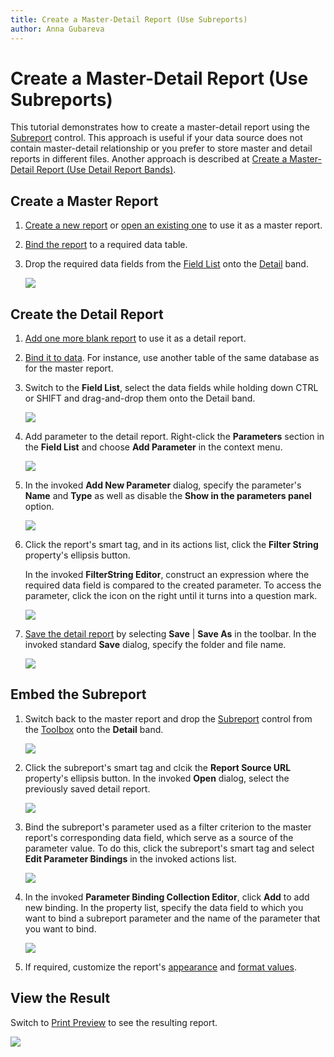 ```yaml
---
title: Create a Master-Detail Report (Use Subreports)
author: Anna Gubareva
---
```

# Create a Master-Detail Report (Use Subreports)

This tutorial demonstrates how to create a master-detail report using the [Subreport](../use-report-elements/use-basic-report-controls/subreport.md) control. This approach is useful if your data source does not contain master-detail relationship or you prefer to store master and detail reports in different files. Another approach is described at [Create a Master-Detail Report (Use Detail Report Bands)](create-a-master-detail-report-use-detail-report-bands.md).

## <a name="master"></a>Create a Master Report

1. [Create a new report](../add-new-reports.md) or [open an existing one](../open-reports.md) to use it as a master report.

2. [Bind the report](../bind-to-data.md) to a required data table.

3. Drop the required data fields from the [Field List](../report-designer-tools/ui-panels/field-list.md) onto the [Detail](../introduction-to-banded-reports.md) band.

    ![](../../../../images/eurd-win-master-report-layout.png)

## <a name="detail"></a>Create the Detail Report

1. [Add one more blank report](../add-new-reports.md) to use it as a detail report.

2. [Bind it to data](../bind-to-data.md). For instance, use another table of the same database as for the master report. 

3. Switch to the **Field List**, select the data fields while holding down CTRL or SHIFT and drag-and-drop them onto the Detail band.
	
	![](../../../../images/eurd-win-detail-report-layout.png)

4. Add parameter to the detail report. Right-click the **Parameters** section in the **Field List** and choose **Add Parameter** in the context menu.
	
	![](../../../../images/eurd-win-detail-report-add-parameter.png)

5. In the invoked **Add New Parameter** dialog, specify the parameter's **Name** and **Type** as well as disable the **Show in the parameters panel** option.
	
	![](../../../../images/eurd-win-detail-report-parameter-settings.png)

6. Click the report's smart tag, and in its actions list, click the **Filter String** property's ellipsis button.
	
	In the invoked **FilterString Editor**, construct an expression where the required data field is compared to the created parameter. To access the parameter, click the icon on the right until it turns into a question mark.
	
	![](../../../../images/eurd-win-detail-report-filter-string.png)

7. [Save the detail report](../save-reports.md) by selecting **Save** | **Save As** in the toolbar. In the invoked standard **Save** dialog, specify the folder and file name.

	![](../../../../images/eurd-win-detail-report-save-dialog.png)

## <a name="subreport"></a>Embed the Subreport
1. Switch back to the master report and drop the [Subreport](../use-report-elements/use-basic-report-controls/subreport.md) control from the [Toolbox](../report-designer-tools/toolbox.md) onto the **Detail** band.
	
	![](../../../../images/eurd-win-master-report-add-subreport.png)

2. Click the subreport's smart tag and clcik the **Report Source URL** property's ellipsis button. In the invoked **Open** dialog, select the previously saved detail report.
	
	![](../../../../images/eurd-win-master-report-subreport-report-source-url.png)
	
3. Bind the subreport's parameter used as a filter criterion to the master report's corresponding data field, which serve as a source of the parameter value. To do this, click the subreport's smart tag and select **Edit Parameter Bindings** in the invoked actions list.
	
	![](../../../../images/eurd-win-master-report-subreport-edit-parameter-bindings.png)
	
4. In the invoked **Parameter Binding Collection Editor**, click **Add** to add new binding. In the property list, specify the data field to which you want to bind a subreport parameter and the name of the parameter that you want to bind.
	
	![](../../../../images/eurd-win-master-report-subreport-parameter-binding-editor.png)

5. If required, customize the report's [appearance](../customize-appearance.md) and [format values](../shape-report-data/format-data.md).

## <a name="result"></a>View the Result

Switch to [Print Preview](../preview-print-and-export-reports.md) to see the resulting report.

![](../../../../images/eurd-win-master-detail-result.png)